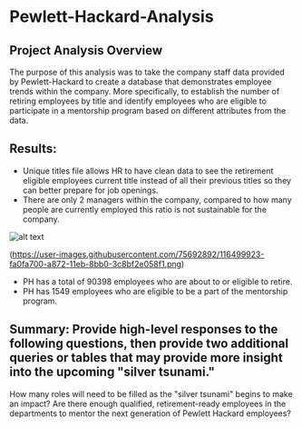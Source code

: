 # Pewlett-Hackard-Analysis

## Project Analysis Overview 
The purpose of this analysis was to take the company staff data provided by Pewlett-Hackard to create a database that demonstrates employee trends within the company. More specifically, to establish the number of retiring employees by title and identify employees who are eligible to participate in a mentorship program based on different attributes from the data.

 ## Results: 
- Unique titles file allows HR to have clean data to see the retirement eligible employees current title instead of all their previous titles so they can better prepare for job openings.
- There are only 2 managers within the company, compared to how many people are currently employed this ratio is not sustainable for the company.

![alt text](https://github.com/allison-chavez/Pewlett-Hackard-Analysis/blob/main/Data_Images/retiring_titles.png![image])

(https://user-images.githubusercontent.com/75692892/116499923-fa0fa700-a872-11eb-8bb0-3c8bf2e058f1.png)

- PH has a total of 90398 employees who are about to or eligible to retire.
- PH has 1549 employees who are eligible to be a part of the mentorship program. 


## Summary: Provide high-level responses to the following questions, then provide two additional queries or tables that may provide more insight into the upcoming "silver tsunami."
How many roles will need to be filled as the "silver tsunami" begins to make an impact?
Are there enough qualified, retirement-ready employees in the departments to mentor the next generation of Pewlett Hackard employees?
